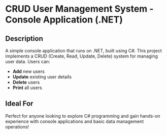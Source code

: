 # CRUD User Management System - Console Application (.NET)

## Description
A simple console application that runs on .NET, built using C#. This project implements a CRUD (Create, Read, Update, Delete) system for managing user data. Users can:

- **Add** new users
- **Update** existing user details
- **Delete** users
- **Print** all users

## Ideal For
Perfect for anyone looking to explore C# programming and gain hands-on experience with console applications and basic data management operations!
